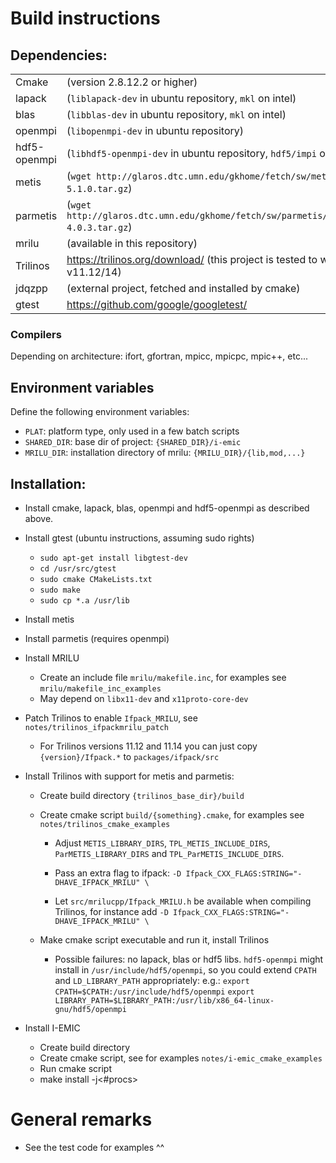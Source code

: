 # Build instructions

## Dependencies:

|                |                                                                                    |
| -------------- | ---------------------------------------------------------------------------------- |
| Cmake          | (version 2.8.12.2 or higher)                                                       |
| lapack         | (`liblapack-dev` in ubuntu repository, `mkl` on intel)                             |
| blas           | (`libblas-dev` in ubuntu repository, `mkl` on intel)                               |
| openmpi        | (`libopenmpi-dev` in ubuntu repository)                                            |
| hdf5-openmpi   | (`libhdf5-openmpi-dev` in ubuntu repository, `hdf5/impi` on intel)                 |
| metis          | (`wget http://glaros.dtc.umn.edu/gkhome/fetch/sw/metis/metis-5.1.0.tar.gz`)        |
| parmetis       | (`wget http://glaros.dtc.umn.edu/gkhome/fetch/sw/parmetis/parmetis-4.0.3.tar.gz`)  |
| mrilu          | (available in this repository)                                                     | 
| Trilinos       | <https://trilinos.org/download/>  (this project is tested to work with v11.12/14)  |
| jdqzpp         | (external project, fetched and installed by cmake)                                 |
| gtest          |  <https://github.com/google/googletest/>                                           |

### Compilers
Depending on architecture: ifort, gfortran, mpicc, mpicpc, mpic++, etc... 

## Environment variables
Define the following environment variables:

- `PLAT`: platform type, only used in a few batch scripts
- `SHARED_DIR`: base dir of project: `{SHARED_DIR}/i-emic`
- `MRILU_DIR`: installation directory of mrilu: `{MRILU_DIR}/{lib,mod,...}`


## Installation:
  * Install cmake, lapack, blas, openmpi and hdf5-openmpi as described above.

  * Install gtest (ubuntu instructions, assuming sudo rights)
    *  `sudo apt-get install libgtest-dev`
    *  `cd /usr/src/gtest`
    *  `sudo cmake CMakeLists.txt`
    *  `sudo make`
    *  `sudo cp *.a /usr/lib`

  * Install metis

  * Install parmetis (requires openmpi)

  * Install MRILU
      *  Create an include file `mrilu/makefile.inc`, for examples see `mrilu/makefile_inc_examples`
      *  May depend on `libx11-dev` and `x11proto-core-dev`
  
  
  * Patch Trilinos to enable `Ifpack_MRILU`, see `notes/trilinos_ifpackmrilu_patch`
	* For Trilinos versions 11.12 and 11.14 you can just copy `{version}/Ifpack.*` to `packages/ifpack/src` 	
	
  * Install Trilinos with support for metis and parmetis:
	* Create build directory `{trilinos_base_dir}/build`
	* Create cmake script `build/{something}.cmake`, for examples see `notes/trilinos_cmake_examples`

		* Adjust `METIS_LIBRARY_DIRS`, `TPL_METIS_INCLUDE_DIRS`, `ParMETIS_LIBRARY_DIRS` and `TPL_ParMETIS_INCLUDE_DIRS`.
  
		* Pass an extra flag to ifpack: `-D Ifpack_CXX_FLAGS:STRING="-DHAVE_IFPACK_MRILU" \`
		
		* Let `src/mrilucpp/Ifpack_MRILU.h` be available when compiling Trilinos, for instance add `-D Ifpack_CXX_FLAGS:STRING="-DHAVE_IFPACK_MRILU" \`

	* Make cmake script executable and run it, install Trilinos 
	  * Possible failures: no lapack, blas or hdf5 libs. `hdf5-openmpi` might install in `/usr/include/hdf5/openmpi`, so you could extend `CPATH` and `LD_LIBRARY_PATH` appropriately: e.g.: `export CPATH=$CPATH:/usr/include/hdf5/openmpi` `export LIBRARY_PATH=$LIBRARY_PATH:/usr/lib/x86_64-linux-gnu/hdf5/openmpi`


  * Install I-EMIC
	* Create build directory
	* Create cmake script, see for examples `notes/i-emic_cmake_examples`
	* Run cmake script
    * make install -j<#procs>

# General remarks

- See the test code for examples ^^
